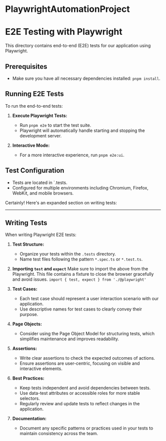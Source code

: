 # PlaywrightAutomationProject
# E2E Testing with Playwright

This directory contains end-to-end (E2E) tests for our application using Playwright.

## Prerequisites

- Make sure you have all necessary dependencies installed: `pnpm install`.


## Running E2E Tests

To run the end-to-end tests:

1. **Execute Playwright Tests:**
   - Run `pnpm e2e` to start the test suite.
   - Playwright will automatically handle starting and stopping the development server.

2. **Interactive Mode:**
   - For a more interactive experience, run `pnpm e2e:ui`.


## Test Configuration

- Tests are located in `.tests.
- Configured for multiple environments including Chromium, Firefox, WebKit, and mobile browsers.

Certainly! Here's an expanded section on writing tests:

---

## Writing Tests

When writing Playwright E2E tests:

1. **Test Structure:**
   - Organize your tests within the `.tests` directory.
   - Name test files following the pattern `*.spec.ts` or `*.test.ts`.

2. **Importing `test` and `expect`**
    Make sure to import the above from the  Playwright.
    This file contains a fixture to close the browser gracefully and avoid issues.
    `import { test, expect } from './@playwright'`

2. **Test Cases:**
   - Each test case should represent a user interaction scenario with our application.
   - Use descriptive names for test cases to clearly convey their purpose.

3. **Page Objects:**
   - Consider using the Page Object Model for structuring tests, which simplifies maintenance and improves readability.

4. **Assertions:**
   - Write clear assertions to check the expected outcomes of actions.
   - Ensure assertions are user-centric, focusing on visible and interactive elements.

5. **Best Practices:**
   - Keep tests independent and avoid dependencies between tests.
   - Use data-test attributes or accessible roles for more stable selectors.
   - Regularly review and update tests to reflect changes in the application.

6. **Documentation:**
   - Document any specific patterns or practices used in your tests to maintain consistency across the team.

